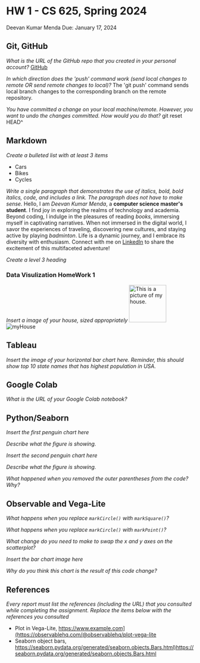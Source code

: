 # HW 1 - CS 625, Spring 2024

Deevan Kumar Menda
Due: January 17, 2024

## Git, GitHub

*What is the URL of the GitHub repo that you created in your personal account?*
[GitHub](https://github.com/DeevanMenda/public-Spring24-aveerasa)
   
*In which direction does the 'push' command work (send local changes to remote OR send remote changes to local)?*
The 'git push' command sends local branch changes to the corresponding branch on the remote repository.
   
*You have committed a change on your local machine/remote. However, you want to undo the changes committed. How would you do that?*
git reset HEAD^

## Markdown

*Create a bulleted list with at least 3 items*
- Cars
- Bikes
- Cycles

*Write a single paragraph that demonstrates the use of italics, bold, bold italics, code, and includes a link. The paragraph does not have to make sense.*
Hello, I am _Deevan Kumar Menda_, a **computer science master's student**. I find joy in exploring the realms of technology and academia. Beyond coding, I indulge in the pleasures of reading *books*, immersing myself in captivating narratives. When not immersed in the digital world, I savor the experiences of traveling, discovering new cultures, and staying active by playing *badminton*. Life is a dynamic journey, and I embrace its diversity with enthusiasm. Connect with me on [LinkedIn](https://www.linkedin.com/in/deeven-kumar-b76a6420a/) to share the excitement of this multifaceted adventure!

*Create a level 3 heading*
### Data Visulization HomeWork 1

*Insert a image of your house, sized appropriately*
<img src="myHouse.png" height="100" alt="This is a picture of my house.">
![myHouse](https://github.com/odu-cs625-datavis/public-Spring24-aveerasa/assets/156245935/ffdecd49-a6c2-4ad6-9251-517056484eea)

## Tableau

*Insert the image of your horizontal bar chart here. Reminder, this should show top 10 state names that has highest population in USA.*

## Google Colab

*What is the URL of your Google Colab notebook?*

## Python/Seaborn

*Insert the first penguin chart here*

*Describe what the figure is showing.*

*Insert the second penguin chart here*

*Describe what the figure is showing.*

*What happened when you removed the outer parentheses from the code? Why?*

## Observable and Vega-Lite

*What happens when you replace `markCircle()` with `markSquare()`?*

*What happens when you replace `markCircle()` with `markPoint()`?*

*What change do you need to make to swap the x and y axes on the scatterplot?*

*Insert the bar chart image here*

*Why do you think this chart is the result of this code change?*

## References

*Every report must list the references (including the URL) that you consulted while completing the assignment. Replace the items below with the references you consulted*

* Plot in Vega-Lite, <https://www.example.com](https://observablehq.com/@observablehq/plot-vega-lite>
* Seaborn object bars, <https://seaborn.pydata.org/generated/seaborn.objects.Bars.html)https://seaborn.pydata.org/generated/seaborn.objects.Bars.html>
